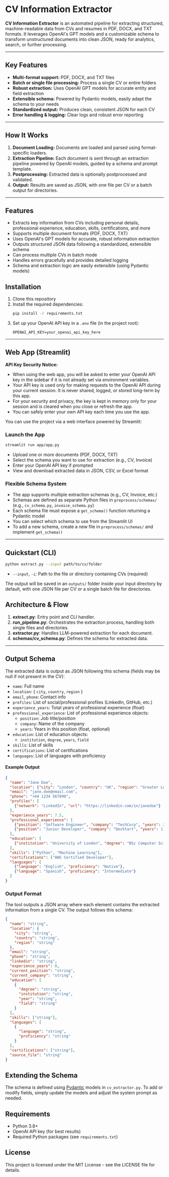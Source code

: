 # CV Information Extractor

**CV Information Extractor** is an automated pipeline for extracting structured, machine-readable data from CVs and resumes in PDF, DOCX, and TXT formats. It leverages OpenAI's GPT models and a customizable schema to transform unstructured documents into clean JSON, ready for analytics, search, or further processing.

---

## Key Features
- **Multi-format support:** PDF, DOCX, and TXT files
- **Batch or single file processing:** Process a single CV or entire folders
- **Robust extraction:** Uses OpenAI GPT models for accurate entity and field extraction
- **Extensible schema:** Powered by Pydantic models, easily adapt the schema to your needs
- **Standardized output:** Produces clean, consistent JSON for each CV
- **Error handling & logging:** Clear logs and robust error reporting

---

## How It Works
1. **Document Loading:** Documents are loaded and parsed using format-specific loaders.
2. **Extraction Pipeline:** Each document is sent through an extraction pipeline powered by OpenAI models, guided by a schema and prompt template.
3. **Postprocessing:** Extracted data is optionally postprocessed and validated.
4. **Output:** Results are saved as JSON, with one file per CV or a batch output for directories.

---

## Features

- Extracts key information from CVs including personal details, professional experience, education, skills, certifications, and more
- Supports multiple document formats (PDF, DOCX, TXT)
- Uses OpenAI's GPT models for accurate, robust information extraction
- Outputs structured JSON data following a standardized, extensible schema
- Can process multiple CVs in batch mode
- Handles errors gracefully and provides detailed logging
- Schema and extraction logic are easily extensible (using Pydantic models)

## Installation

1. Clone this repository
2. Install the required dependencies:
   ```bash
   pip install -r requirements.txt
   ```
3. Set up your OpenAI API key in a `.env` file (in the project root):
   ```
   OPENAI_API_KEY=your_openai_api_key_here
   ```

---

## Web App (Streamlit)

**API Key Security Notice:**
- When using the web app, you will be asked to enter your OpenAI API key in the sidebar if it is not already set via environment variables.
- Your API key is used only for making requests to the OpenAI API during your current session. It is never shared, logged, or stored long-term by this app.
- For your security and privacy, the key is kept in memory only for your session and is cleared when you close or refresh the app.
- You can safely enter your own API key each time you use the app.

You can use the project via a web interface powered by Streamlit:

### Launch the App
```bash
streamlit run app/app.py
```

- Upload one or more documents (PDF, DOCX, TXT)
- Select the schema you want to use for extraction (e.g., CV, Invoice)
- Enter your OpenAI API key if prompted
- View and download extracted data in JSON, CSV, or Excel format

### Flexible Schema System
- The app supports multiple extraction schemas (e.g., CV, Invoice, etc.)
- Schemas are defined as separate Python files in `preprocess/schemas/` (e.g., `cv_schema.py`, `invoice_schema.py`)
- Each schema file must expose a `get_schema()` function returning a Pydantic model
- You can select which schema to use from the Streamlit UI
- To add a new schema, create a new file in `preprocess/schemas/` and implement `get_schema()`

---

## Quickstart (CLI)

```bash
python extract.py --input path/to/cv/folder
```
- `--input`, `-i`: Path to the file or directory containing CVs (required)

The output will be saved in an `outputs/` folder inside your input directory by default, with one JSON file per CV or a single batch file for directories.

## Architecture & Flow

1. **extract.py**: Entry point and CLI handler.
2. **run_pipeline.py**: Orchestrates the extraction process, handling both single files and directories.
3. **extractor.py**: Handles LLM-powered extraction for each document.
4. **schemas/cv_schema.py**: Defines the schema for extracted data.

---

## Output Schema

The extracted data is output as JSON following this schema (fields may be null if not present in the CV):

- `name`: Full name
- `location`: { `city`, `country`, `region` }
- `email`, `phone`: Contact info
- `profiles`: List of social/professional profiles (LinkedIn, GitHub, etc.)
- `experience_years`: Total years of professional experience (float)
- `professional_experience`: List of professional experience objects:
    - `position`: Job title/position
    - `company`: Name of the company
    - `years`: Years in this position (float, optional)
- `education`: List of education objects:
    - `institution`, `degree`, `years`, `field`
- `skills`: List of skills
- `certifications`: List of certifications
- `languages`: List of languages with proficiency

#### Example Output

```json
{
  "name": "Jane Doe",
  "location": {"city": "London", "country": "UK", "region": "Greater London"},
  "email": "jane.doe@email.com",
  "phone": "+44 1234 567890",
  "profiles": [
    {"network": "LinkedIn", "url": "https://linkedin.com/in/janedoe"}
  ],
  "experience_years": 7.5,
  "professional_experience": [
    {"position": "Software Engineer", "company": "TechCorp", "years": 2.0},
    {"position": "Junior Developer", "company": "DevStart", "years": 1.5}
  ],
  "education": [
    {"institution": "University of London", "degree": "BSc Computer Science", "years": "2016-2019", "field": "Computer Science"}
  ],
  "skills": ["Python", "Machine Learning"],
  "certifications": ["AWS Certified Developer"],
  "languages": [
    {"language": "English", "proficiency": "Native"},
    {"language": "Spanish", "proficiency": "Intermediate"}
  ]
}
```

### Output Format

The tool outputs a JSON array where each element contains the extracted information from a single CV. The output follows this schema:

```json
{
  "name": "string",
  "location": {
    "city": "string",
    "country": "string",
    "region": "string"
  },
  "email": "string",
  "phone": "string",
  "linkedin": "string",
  "experience_years": 0,
  "current_position": "string",
  "current_company": "string",
  "education": [
    {
      "degree": "string",
      "institution": "string",
      "year": "string",
      "field": "string"
    }
  ],
  "skills": ["string"],
  "languages": [
    {
      "language": "string",
      "proficiency": "string"
    }
  ],
  "certifications": ["string"],
  "source_file": "string"
}
```

## Extending the Schema

The schema is defined using [Pydantic](https://docs.pydantic.dev/) models in `cv_extractor.py`. To add or modify fields, simply update the models and adjust the system prompt as needed.

## Requirements

- Python 3.8+
- OpenAI API key (for best results)
- Required Python packages (see `requirements.txt`)

## License

This project is licensed under the MIT License - see the LICENSE file for details.
